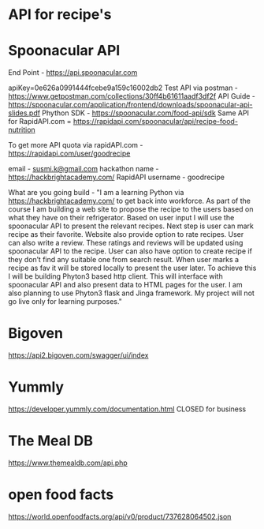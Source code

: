 # API for recipe's

# Spoonacular API
End Point - https://api.spoonacular.com

apiKey=0e626a0991444fcebe9a159c16002db2
Test API via postman - https://www.getpostman.com/collections/30ff4b61611aadf3df2f
API Guide - https://spoonacular.com/application/frontend/downloads/spoonacular-api-slides.pdf
Phython SDK - https://spoonacular.com/food-api/sdk
Same API for RapidAPI.com = https://rapidapi.com/spoonacular/api/recipe-food-nutrition

To get more API quota via rapidAPI.com - https://rapidapi.com/user/goodrecipe

email - susmi.k@gmail.com
hackathon name - https://hackbrightacademy.com/
RapidAPI username - goodrecipe

What are you going build - "I am a learning Python via https://hackbrightacademy.com/ to get back into workforce. As part of the course I am building a web site to propose the recipe to the users based on what they have on their refrigerator. Based on user input I will use the spoonacular API to present the relevant recipes. Next step is user can mark recipe as their favorite. Website also provide option to rate recipes. User can also write a review. These ratings and reviews will be updated using spoonacular API to the recipe.  User can also have option to create recipe if they don’t find any suitable one from search result. When user marks a recipe as fav it will be stored locally to present the user later. 
To achieve this I will be building Phyton3 based http client. This will interface with spoonacular API and also present data to HTML pages for the user. I am also planning to use Phyton3 flask and Jinga framework. 
My project will not go live only for learning purposes."

# Bigoven
https://api2.bigoven.com/swagger/ui/index

# Yummly 
https://developer.yummly.com/documentation.html
CLOSED for business

# The Meal DB
https://www.themealdb.com/api.php

# open food facts
https://world.openfoodfacts.org/api/v0/product/737628064502.json
